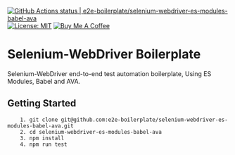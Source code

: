 [![GitHub Actions status | e2e-boilerplate/selenium-webdriver-es-modules-babel-ava](https://github.com/e2e-boilerplate/selenium-webdriver-es-modules-babel-ava/workflows/selenium-webdriver-es-modules-babel-ava/badge.svg)](https://github.com/e2e-boilerplate/selenium-webdriver-es-modules-babel-ava/actions?workflow=selenium-webdriver-es-modules-babel-ava) [![License: MIT](https://img.shields.io/badge/License-MIT-yellow.svg)](https://opensource.org/licenses/MIT) [![Buy Me A Coffee](https://img.shields.io/badge/buy-me%20coffee-orange)](https://www.buymeacoffee.com/xgirma)
    
# Selenium-WebDriver Boilerplate
    
Selenium-WebDriver end-to-end test automation boilerplate, Using ES Modules, Babel and AVA.
    
## Getting Started
    	1. git clone git@github.com:e2e-boilerplate/selenium-webdriver-es-modules-babel-ava.git
    	2. cd selenium-webdriver-es-modules-babel-ava
    	3. npm install
    	4. npm run test